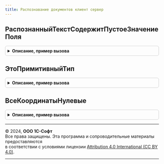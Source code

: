 ```yaml
---
title: Распознавание документов клиент сервер
---
```



## РаспознанныйТекстСодержитПустоеЗначениеПоля
<details style="margin: 1em 0; padding: 0.5em; border: 1px solid #ccc; border-radius: 6px;">

<summary style="font-weight: bold; cursor: pointer;">Описание, пример вызова</summary>

```bsl

Функция РаспознанныйТекстСодержитПустоеЗначениеПоля(ИмяПоля, Знач РаспознанныйТекст) Экспорт
```

Пример вызова
```bsl
Результат = РаспознаваниеДокументовКлиентСервер.РаспознанныйТекстСодержитПустоеЗначениеПоля(ИмяПоля, РаспознанныйТекст) 
```
</details>

## ЭтоПримитивныйТип
<details style="margin: 1em 0; padding: 0.5em; border: 1px solid #ccc; border-radius: 6px;">

<summary style="font-weight: bold; cursor: pointer;">Описание, пример вызова</summary>

```bsl

Функция ЭтоПримитивныйТип(Знач ПроверяемыйТип) Экспорт
```

Пример вызова
```bsl
Результат = РаспознаваниеДокументовКлиентСервер.ЭтоПримитивныйТип(ПроверяемыйТип) 
```
</details>

## ВсеКоординатыНулевые
<details style="margin: 1em 0; padding: 0.5em; border: 1px solid #ccc; border-radius: 6px;">

<summary style="font-weight: bold; cursor: pointer;">Описание, пример вызова</summary>

```bsl

Функция ВсеКоординатыНулевые(Координаты) Экспорт
```

Пример вызова
```bsl
Результат = РаспознаваниеДокументовКлиентСервер.ВсеКоординатыНулевые(Координаты) 
```
</details>

---

© 2024, **ООО 1С-Софт**  
Все права защищены. Эта программа и сопроводительные материалы предоставляются  
в соответствии с условиями лицензии [Attribution 4.0 International (CC BY 4.0)](https://creativecommons.org/licenses/by/4.0/legalcode).

---
